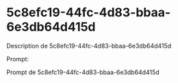 # 5c8efc19-44fc-4d83-bbaa-6e3db64d415d

Description de 5c8efc19-44fc-4d83-bbaa-6e3db64d415d

Prompt:

Prompt de 5c8efc19-44fc-4d83-bbaa-6e3db64d415d